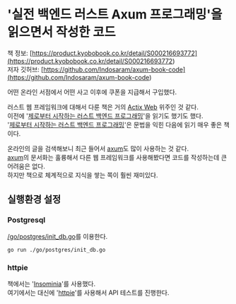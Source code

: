 # '실전 백엔드 러스트 Axum 프로그래밍'을 읽으면서 작성한 코드

책 정보: [https://product.kyobobook.co.kr/detail/S000216693772](<https://product.kyobobook.co.kr/detail/S000216693772>)  
저자 깃허브: [https://github.com/Indosaram/axum-book-code](<https://github.com/Indosaram/axum-book-code>)

어떤 온라인 서점에서 어떤 사고 이후에 쿠폰을 지급해서 구입했다.  

러스트 웹 프레임워크에 대해서 다룬 책은 거의 [Actix Web](< https://actix.rs/ >) 위주인 것 같다.  
이전에 '[제로부터 시작하는 러스트 백엔드 프로그래밍](< https://product.kyobobook.co.kr/detail/S000212216062 >)'을 읽기도 했기도 했다.  
'[제로부터 시작하는 러스트 백엔드 프로그래밍](< https://product.kyobobook.co.kr/detail/S000212216062 >)'은 문법을 익힌 다음에 읽기 매우 좋은 책이다.

온라인의 글을 검색해보니 최근 들어서 [axum](< https://docs.rs/axum/latest/axum/ >)도 많이 사용하는 것 같다.  
[axum](< https://docs.rs/axum/latest/axum/ >)의 문서화는 훌륭해서 다른 웹 프레임워크를 사용해봤다면 코드를 작성하는데 큰 어려움은 없다.  
하지만 책으로 체계적으로 지식을 쌓는 쪽이 훨씬 재미있다.   

## 실행환경 설정

### Postgresql

[/go/postgres/init_db.go](/go/postgres/init_db.go)를 이용한다.
```
go run ./go/postgres/init_db.go
```

### httpie
책에서는 '[Insominia]( <https://insomnia.rest/> )'를 사용했다.  
여기에서는 대신에 '[httpie]( <https://httpie.io/> )'를 사용해서 API 테스트를 진행한다.

